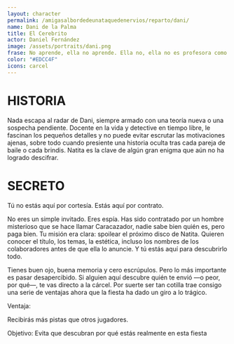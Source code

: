 ```yaml
---
layout: character
permalink: /amigasalbordedeunataquedenervios/reparto/dani/
name: Dani de la Palma 
title: El Cerebrito
actor: Daniel Fernández 
image: /assets/portraits/dani.png
frase: No aprende, ella no aprende. Ella no, ella no es profesora como otras.
color: "#EDCC4F"
icons: carcel
---
```


# HISTORIA

Nada escapa al radar de Dani, siempre armado con una teoría nueva o una sospecha pendiente. Docente en la vida y detective en tiempo libre, le fascinan los pequeños detalles y no puede evitar escrutar las motivaciones ajenas, sobre todo cuando presiente una historia oculta tras cada pareja de baile o cada brindis. Natita es la clave de algún gran enigma que aún no ha logrado descifrar.

# SECRETO

Tú no estás aquí por cortesía. Estás aquí por contrato.

No eres un simple invitado.
Eres espía.
Has sido contratado por un hombre misterioso que se hace llamar Caracazador, nadie sabe bien quién es, pero paga bien.
Tu misión era clara:
spoilear el próximo disco de Natita.
Quieren conocer el título, los temas, la estética, incluso los nombres de los colaboradores antes de que ella lo anuncie.
Y tú estás aquí para descubrirlo todo.

Tienes buen ojo, buena memoria y cero escrúpulos.
Pero lo más importante es pasar desapercibido.
Si alguien aquí descubre quién te envió —o peor, por qué—, te vas directo a la cárcel. Por suerte ser tan cotilla trae consigo una serie de ventajas ahora que la fiesta ha dado un giro a lo trágico.

Ventaja:

Recibirás más pistas que otros jugadores.

Objetivo: Evita que descubran por qué estás realmente en esta fiesta
